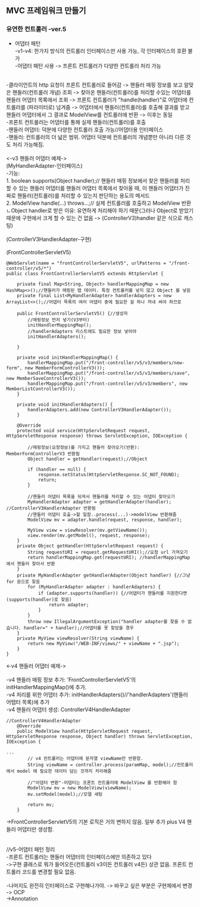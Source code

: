 ## MVC 프레임워크 만들기

### 유연한 컨트롤러 -ver.5

- 어댑터 패턴 <br/>
-v1-v4: 한가지 방식의 컨트롤러 인터페이스만 사용 가능, 각 인터페이스의 호환 불가 <br/>
-어댑터 패턴 사용 -> 프론트 컨트롤러가 다양한 컨트롤러 처리 가능 <br/>
 <br/>
-클라이언트의 http 요청이 프론트 컨트롤러로 들어감 -> 핸들러 매핑 정보를 보고 알맞은 핸들러(컨트롤러 개념) 조회 -> 찾아온 핸들러(컨트롤러)를 처리할 수있는 어댑터를 핸들러 어댑터 목록에서 조회 -> 프론트 컨트롤러가 "handle(handler)"로 어댑터에 컨트롤러를 (파라미터로) 넘겨줌 -> 어댑터에서 핸들러(컨트롤러)를 호출해 결과를 받고 핸들러 어댑터에서 그 결과로 ModelView를 컨트롤러에 반환 -> 이후는 동일 <br/>
-프론트 컨트롤러는 어댑터를 통해 실제 핸들러(컨트롤러)를 호출 <br/>
-핸들러 어댑터: 덕분에 다양한 컨트롤러 호출 가능//어댑터용 인터페이스  <br/>
-핸들러: 컨트롤러의 더 넓은 범위. 어댑터 덕분에 컨트롤러의 개념뿐만 아니라 다른 것도 처리 가능해짐. <br/>
 <br/>
<-v3 핸들러 어댑터 예제-> <br/>
(MyHandlerAdapter-인터페이스) <br/>
-기능: <br/>
1. boolean supports(Object handler);// 핸들러 매핑 정보에서 찾은 핸들러를 처리할 수 있는 핸들러 어댑터를 핸들러 어댑터 목록에서 찾아올 때, 이 핸들러 어댑터가 진짜로 핸들러(컨트롤러)를 처리할 수 있는지 판단하는 용도의 메서드 <br/>
2. ModelView handle(...) throws...;// 실제 컨트롤러를 호출하고 ModelView 반환 <br/>
ㄴObject handler로 받은 이유: 유연하게 처리해야 하기 때문(그러나 Object로 받았기 때문에 구현에서 크게 할 수 있는 건 없음 -> (ControllerV3)handler 같은 식으로 캐스팅) <br/>
 <br/>
(ControllerV3HandlerAdapter-구현) <br/>
 <br/>
(FrontControllerServletV5) <br/>

```
@WebServlet(name = "frontControllerServletV5", urlPatterns = "/front-controller/v5/*")
public class FrontControllerServletV5 extends HttpServlet {

    private final Map<String, Object> handlerMappingMap = new HashMap<>();//핸들러가 매핑된 맵 데이터. 특정 컨트롤러를 넣지 않고 Object 를 넣음
    private final List<MyHandlerAdapter> handlerAdapters = new ArrayList<>();//어댑터 목록의 여러 어댑터 중에 필요한 걸 하나 꺼내 써야 하므로

    public FrontControllerServletV5() {//생성자
        //매핑정보 먼저 넣기(V3부터)
        initHandlerMappingMap();
        //handlerAdapters 리스트에도 필요한 정보 넣어야
        initHandlerAdapters();

    }

    private void initHandlerMappingMap() {
        handlerMappingMap.put("/front-controller/v5/v3/members/new-form", new MemberFormControllerV3());
        handlerMappingMap.put("/front-controller/v5/v3/members/save", new MemberSaveControllerV3());
        handlerMappingMap.put("/front-controller/v5/v3/members", new MemberListControllerV3());
    }

    private void initHandlerAdapters() {
        handlerAdapters.add(new ControllerV3HandlerAdapter());
    }

    @Override
    protected void service(HttpServletRequest request, HttpServletResponse response) throws ServletException, IOException {

        //매핑정보(요청정보)를 가지고 핸들러 찾아오기(반환): MemberFormControllerV3 반환됨
        Object handler = getHandler(request);//Object

        if (handler == null) {
            response.setStatus(HttpServletResponse.SC_NOT_FOUND);
            return;
        }

        //핸들러 어댑터 목록을 뒤져서 핸들러를 처리할 수 있는 어댑터 찾아오기
        MyHandlerAdapter adapter = getHandlerAdapter(handler); //ControllerV3HandlerAdapter 반환됨
        //핸들러 어댑터 호출->할 일함..process(...)->modelView 반환해줌
        ModelView mv = adapter.handle(request, response, handler);

        MyView view = viewResolver(mv.getViewName());
        view.render(mv.getModel(), request, response);
    }
    private Object getHandler(HttpServletRequest request) {
        String requestURI = request.getRequestURI();//요청 url 가져오기
        return handlerMappingMap.get(requestURI); //handlerMappingMap 에서 핸들러 찾아서 반환
    }
    private MyHandlerAdapter getHandlerAdapter(Object handler) {//그냥 for 문으로 찾음
        for (MyHandlerAdapter adapter : handlerAdapters) {
            if (adapter.supports(handler)) {//어댑터가 핸들러를 지원한다면(supports(handler)로 찾음)
                return adapter;
            }
        }
        throw new IllegalArgumentException("handler adapter를 찾을 수 없습니다. handler=" + handler);//어댑터를 못 찾았을 경우
    }
    private MyView viewResolver(String viewName) {
        return new MyView("/WEB-INF/views/" + viewName + ".jsp");
    }
}
```

<-v4 핸들러 어댑터 예제-> <br/>
 <br/>
-v4 핸들러 매핑 정보 추가: 'FrontControllerServletV5'의 initHandlerMappingMap()에 추가. <br/>
-v4 처리를 위한 어댑터 추가: initHandlerAdapters()//'handlerAdapters'(핸들러 어탭터 목록)에 추가 <br/>
-v4 핸들러 어댑터 생성: ControllerV4HandlerAdapter <br/>

```
//ControllerV4HandlerAdapter
    @Override
    public ModelView handle(HttpServletRequest request, HttpServletResponse response, Object handler) throws ServletException, IOException {

...
        // v4 컨트롤러는 어댑터에 문자열 viewName만 반환함.
        String viewName = controller.process(paramMap, model);//컨트롤러에서 model 에 필요한 데이터 담는 것까지 처리해줌

        //"어댑터 변환"-어댑터는 프론트 컨트롤러에 ModelView 를 반환해야 함
        ModelView mv = new ModelView(viewName);
        mv.setModel(model);//모델 세팅

        return mv;
    }
```
->FrontControllerServletV5의 기본 로직은 거의 변하지 않음. 일부 추가 plus V4 핸들러 어댑터만 생성함. <br/>
 <br/>
 <br/>
//v5-어댑터 패턴 정리 <br/>
-프론트 컨트롤러는 핸들러 어댑터의 인터페이스에만 의존하고 있다 <br/>
->구현 클래스로 뭐가 들어오든(컨트롤러 v3이든 컨트롤러 v4든) 상관 없음. 프론트 컨트롤러 코드를 변경할 필요 없음. <br/>
 <br/>
-나머지도 완전히 인터페이스로 구현해나가야. -> 바꾸고 싶은 부분은 구현체에서 변경 -> OCP <br/>
->Annotation <br/>
 <br/>
 <br/>
  
  
  
